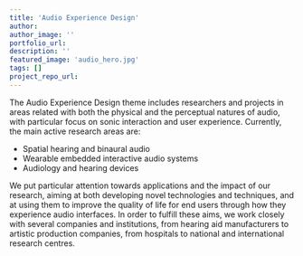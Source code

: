 ```yaml
---
title: 'Audio Experience Design'
author:
author_image: ''
portfolio_url:
description: ''
featured_image: 'audio_hero.jpg'
tags: []
project_repo_url:
---
```


The Audio Experience Design theme includes researchers and projects in areas related with both the physical and the perceptual natures of audio, with particular focus on sonic interaction and user experience. Currently, the main active research areas are:

* Spatial hearing and binaural audio
* Wearable embedded interactive audio systems
* Audiology and hearing devices

We put particular attention towards applications and the impact of our research, aiming at both developing novel technologies and techniques, and at using them to improve the quality of life for end users through how they experience audio interfaces. In order to fulfill these aims, we work closely with several companies and institutions, from hearing aid manufacturers to artistic production companies, from hospitals to national and international research centres.
